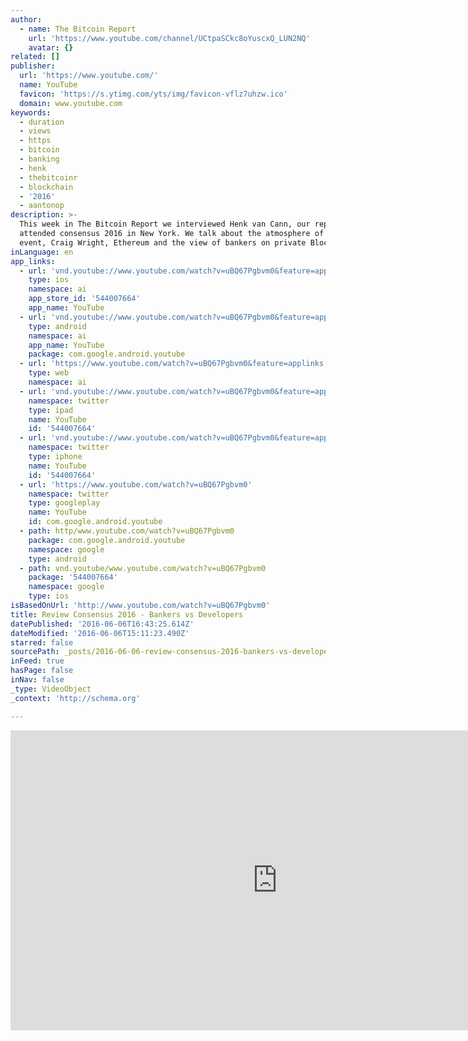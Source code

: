 ```yaml
---
author:
  - name: The Bitcoin Report
    url: 'https://www.youtube.com/channel/UCtpaSCkc8oYuscxQ_LUN2NQ'
    avatar: {}
related: []
publisher:
  url: 'https://www.youtube.com/'
  name: YouTube
  favicon: 'https://s.ytimg.com/yts/img/favicon-vflz7uhzw.ico'
  domain: www.youtube.com
keywords:
  - duration
  - views
  - https
  - bitcoin
  - banking
  - henk
  - thebitcoinr
  - blockchain
  - '2016'
  - aantonop
description: >-
  This week in The Bitcoin Report we interviewed Henk van Cann, our reporter who
  attended consensus 2016 in New York. We talk about the atmosphere of the
  event, Craig Wright, Ethereum and the view of bankers on private Blockchains.
inLanguage: en
app_links:
  - url: 'vnd.youtube://www.youtube.com/watch?v=uBQ67Pgbvm0&feature=applinks'
    type: ios
    namespace: ai
    app_store_id: '544007664'
    app_name: YouTube
  - url: 'vnd.youtube://www.youtube.com/watch?v=uBQ67Pgbvm0&feature=applinks'
    type: android
    namespace: ai
    app_name: YouTube
    package: com.google.android.youtube
  - url: 'https://www.youtube.com/watch?v=uBQ67Pgbvm0&feature=applinks'
    type: web
    namespace: ai
  - url: 'vnd.youtube://www.youtube.com/watch?v=uBQ67Pgbvm0&feature=applinks'
    namespace: twitter
    type: ipad
    name: YouTube
    id: '544007664'
  - url: 'vnd.youtube://www.youtube.com/watch?v=uBQ67Pgbvm0&feature=applinks'
    namespace: twitter
    type: iphone
    name: YouTube
    id: '544007664'
  - url: 'https://www.youtube.com/watch?v=uBQ67Pgbvm0'
    namespace: twitter
    type: googleplay
    name: YouTube
    id: com.google.android.youtube
  - path: http/www.youtube.com/watch?v=uBQ67Pgbvm0
    package: com.google.android.youtube
    namespace: google
    type: android
  - path: vnd.youtube/www.youtube.com/watch?v=uBQ67Pgbvm0
    package: '544007664'
    namespace: google
    type: ios
isBasedOnUrl: 'http://www.youtube.com/watch?v=uBQ67Pgbvm0'
title: Review Consensus 2016 - Bankers vs Developers
datePublished: '2016-06-06T16:43:25.614Z'
dateModified: '2016-06-06T15:11:23.490Z'
starred: false
sourcePath: _posts/2016-06-06-review-consensus-2016-bankers-vs-developers.md
inFeed: true
hasPage: false
inNav: false
_type: VideoObject
_context: 'http://schema.org'

---
```

<iframe src="http://cdn.embedly.com/widgets/media.html?src=https%3A%2F%2Fwww.youtube.com%2Fembed%2FuBQ67Pgbvm0%3Ffeature%3Doembed&amp;url=http%3A%2F%2Fwww.youtube.com%2Fwatch%3Fv%3DuBQ67Pgbvm0&amp;image=https%3A%2F%2Fi.ytimg.com%2Fvi%2FuBQ67Pgbvm0%2Fhqdefault.jpg&amp;key=b7d04c9b404c499eba89ee7072e1c4f7&amp;type=text%2Fhtml&amp;schema=youtube" width="854" height="480" scrolling="no" frameborder="0" allowfullscreen="" style=""></iframe>